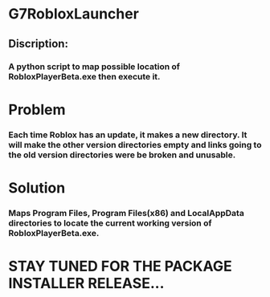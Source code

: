 # **G7RobloxLauncher**
## Discription:
### A python script to map possible location of RobloxPlayerBeta.exe then execute it.

# **Problem**
### Each time Roblox has an update, it makes a new directory. It will make the other version directories empty and links going to the old version directories were be broken and unusable.

# **Solution**
### Maps Program Files, Program Files(x86) and LocalAppData directories to locate the current working version of RobloxPlayerBeta.exe.

# **STAY TUNED FOR THE PACKAGE INSTALLER RELEASE...**
